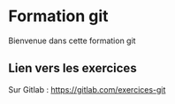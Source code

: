 # Formation git

Bienvenue dans cette formation git

## Lien vers les exercices

Sur Gitlab : https://gitlab.com/exercices-git
